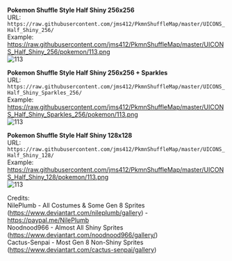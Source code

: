**Pokemon Shuffle Style Half Shiny 256x256**<br />
URL: `https://raw.githubusercontent.com/jms412/PkmnShuffleMap/master/UICONS_Half_Shiny_256/`<br />
Example: https://raw.githubusercontent.com/jms412/PkmnShuffleMap/master/UICONS_Half_Shiny_256/pokemon/113.png<br />
![113](https://user-images.githubusercontent.com/80012316/131270553-ee4079c1-33d8-416e-90a1-5d0fc4482665.png)<br />


**Pokemon Shuffle Style Half Shiny 256x256 + Sparkles**<br />
URL: `https://raw.githubusercontent.com/jms412/PkmnShuffleMap/master/UICONS_Half_Shiny_Sparkles_256/`<br />
Example: https://raw.githubusercontent.com/jms412/PkmnShuffleMap/master/UICONS_Half_Shiny_Sparkles_256/pokemon/113.png<br />
![113](https://user-images.githubusercontent.com/80012316/131270549-e12bfa71-0f1c-413b-b158-74a7f6739d85.png)


**Pokemon Shuffle Style Half Shiny 128x128**<br />
URL: `https://raw.githubusercontent.com/jms412/PkmnShuffleMap/master/UICONS_Half_Shiny_128/`<br />
Example: https://raw.githubusercontent.com/jms412/PkmnShuffleMap/master/UICONS_Half_Shiny_128/pokemon/113.png<br />
![113](https://user-images.githubusercontent.com/80012316/131057168-27972b77-1fd2-4280-8249-af256085db6d.png)

Credits:<br />
NilePlumb - All Costumes & Some Gen 8 Sprites (https://www.deviantart.com/nileplumb/gallery) - https://paypal.me/NilePlumb<br />
Noodnood966 - Almost All Shiny Sprites (https://www.deviantart.com/noodnood966/gallery/)<br />
Cactus-Senpai - Most Gen 8 Non-Shiny Sprites (https://www.deviantart.com/cactus-senpai/gallery)
